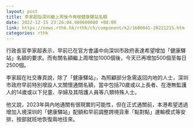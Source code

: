 ```yaml
---
layout: post
title: 李家超指深圳繼上周後今再增健康驛站名額
date: 2022-12-15 23:26:04.000000000 +08:00
link: https://news.rthk.hk/rthk/ch/component/k2/1680041-20221215.htm
categories: rthk
---
```


行政長官李家超表示，早前已在官方會議中向深圳市政府表達希望增加「健康驛站」名額的要求。而有關名額繼上周增加1000個後，今天已再增加500個至每日2500個。

李家超在社交專頁說，除了「健康驛站」，為照顧部分急需返回内地的人士，深圳市政府早前特別增設人文關懷通關名額，當中包括70歲或以上長者、在港無監護人的14歲或以下兒童、孕婦及其陪護人員等八類特殊人士。

他又說，2023年與內地通關有很現實的可能性，但在正式通關前，本港希望透過增加入境深圳的「健康驛站」配額和早前調整跨境貨車「點對點」運輸模式等安排，按部就班地恢復兩地往來。
